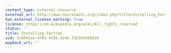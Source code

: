 ```yaml
---
content_type: external-resource
external_url: http://www.neuralwiki.org/index.php?title=Installing_Fortran
has_external_license_warning: true
license: https://en.wikipedia.org/wiki/All_rights_reserved
status: ''
title: Installing Fortran
uid: 3c0045ae-df01-4156-a2de-75b39e566810
wayback_url: ''
---
```

